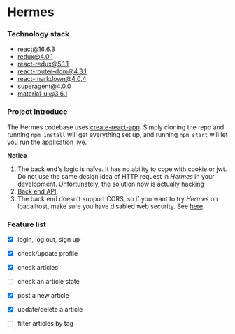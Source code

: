 # Hermes
### Technology stack

* react@16.6.3 
* redux@4.0.1
* react-redux@5.1.1
* react-router-dom@4.3.1 
* react-markdown@4.0.4
* superagent@4.0.0
* material-ui@3.6.1

### Project introduce

The Hermes codebase uses [create-react-app](https://github.com/facebook/create-react-app). Simply cloning the repo and running `npm install` will get everything set up, and running `npm start` will let you run the application live.

**Notice**

1. The back end's logic is naïve. It has no ability to cope with cookie or jwt. Do not use the same design idea of HTTP request in *Hermes* in your development. Unfortunately, the solution now is actually hacking 
2. [Back end API](https://github.com/Ddd1101/BPM_2018Fall/blob/master/hw3/README.md).
3. The back end doesn't support CORS, so if you want to try *Hermes* on loacalhost, make sure you have disabled web security. See [here](https://github.com/zhongxia245/blog/issues/28).

### Feature list

- [x] login, log out, sign up
- [x] check/update profile
- [x] check articles
- [ ] check an article state
- [x] post a new article
- [x] update/delete a article
- [ ] filter articles by tag



